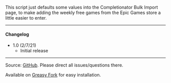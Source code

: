 This script just defaults some values into the Completionator Bulk Import page, to make adding the weekly free games from the Epic Games store a little easier to enter.

---

#### Changelog
* 1.0 (2/7/21)
  * Initial release

---

Source: [GitHub](https://github.com/theborg3of5/Userscripts/tree/master/completionatorDefaultEpicGames ). Please direct all issues/questions there.

Available on [Greasy Fork](https://greasyfork.org/en/scripts/421385-completionator-default-epic-games ) for easy installation.